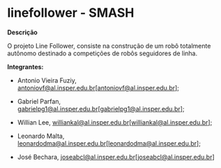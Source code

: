 # linefollower - SMASH

**Descrição**

O projeto Line Follower, consiste na construção de um robô totalmente autônomo destinado a competições de robôs seguidores de linha.

**Integrantes:**

 * Antonio Vieira Fuziy, antoniovf@al.insper.edu.br[antoniovf@al.insper.edu.br];

 * Gabriel Parfan, gabrielpg1@al.insper.edu.br[gabrielpg1@al.insper.edu.br];

 * Willian Lee, williankal@al.insper.edu.br[williankal@al.insper.edu.br];

 * Leonardo Malta, leonardodma@al.insper.edu.br[leonardodma@al.insper.edu.br];

 * José Bechara, joseabcl@al.insper.edu.br[joseabcl@al.insper.edu.br]
